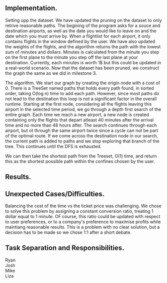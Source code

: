 ## Implementation. 
Setting upp the dataset. We have updated the pruning on the dataset to only retrive reasonable paths. The begining of the program asks for a souce and destination airports, as well as the date you would like to leave on and the date which you must arrive by. When a flightlist for each airport, it only contains flights in the window defined by the user. We have also updated the weights of the flights, and the algorithm returns the path with the lowest sum of minutes and dollars. Minutes is calculated from the minute you step on the first plane to the minute you step off the last plane at your destination. Currently, each minutes is worth 1$ but this could be updated in a real-world scenario. Now that the dataset has been pruned, we construct the graph the same as we did in milestone 3.  

The algorithm. We start our graph by creating the origin node with a cost of 0. There is a TreeSet named paths that holds every path found, in sorted order, taking O(log n) time to add each path. However, since most paths do not lead to the destination this loop is not a significant factor in the overall runtime. Starting at the first node, considering all the flights leaving this airport in the selected time period, we go through a depth first search of the entire graph. Each time we reach a new airport, a new node is created containing only the flights that depart atleast 40 minutes after the arrival time and no more than 48 hours after. The search continues through each airport, but ot through the same airport twice since a cycle can not be part of the optimal route. If we come across the destination node in our search, the current path is added to paths and we stop exploring that branch of the tree. This continues until the DFS is exhausted.

We can then take the shortest path from the Treeset, O(1) time, and return this as the shortest possible path within the confines chosen by the user.


## Results.

## Unexpected Cases/Difficulties.

Balancing the cost of the time vs the ticket price was challenging. We chose to solve this problem by assigning a constant conversion ratio, treating 1 dollar equal to 1 minute. OF course, this ratio could be updated with respect to user preferences, or to a company's preference to maximise profits while maintiang reasonable results. This is a problem with no clear solution, but a decision has to be made so we chose 1:1 after a short debate.  

## Task Separation and Responsibilities. 
Ryan  
Josh  
Mike  
Liza  
